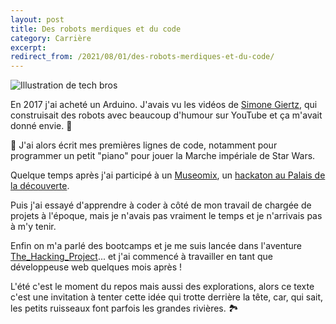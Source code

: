 ```yaml
---
layout: post
title: Des robots merdiques et du code
category: Carrière
excerpt:
redirect_from: /2021/08/01/des-robots-merdiques-et-du-code/
---
```


![Illustration de tech bros](/images/blog/2021-08/arduino.png)

En 2017 j'ai acheté un Arduino. J'avais vu les vidéos de [Simone Giertz](https://www.youtube.com/channel/UC3KEoMzNz8eYnwBC34RaKCQ), qui construisait des robots avec beaucoup d'humour sur YouTube et ça m'avait donné envie. 🤖

🎹 J'ai alors écrit mes premières lignes de code, notamment pour programmer un petit "piano" pour jouer la Marche impériale de Star Wars.

Quelque temps après j'ai participé à un [Museomix](https://museomix.org/), un [hackaton au Palais de la découverte](https://museomix.org/editions/2017/paris).

Puis j'ai essayé d'apprendre à coder à côté de mon travail de chargée de projets à l'époque, mais je n'avais pas vraiment le temps et je n'arrivais pas à m'y tenir.

Enfin on m'a parlé des bootcamps et je me suis lancée dans l'aventure [The_Hacking_Project](https://www.thehackingproject.org/)... et j'ai commencé à travailler en tant que développeuse web quelques mois après !

L'été c'est le moment du repos mais aussi des explorations, alors ce texte c'est une invitation à tenter cette idée qui trotte derrière la tête, car, qui sait, les petits ruisseaux font parfois les grandes rivières. 🏞️